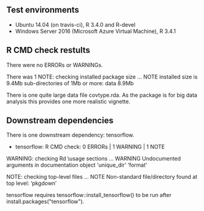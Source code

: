 ## Test environments
* Ubuntu 14.04 (on travis-ci), R 3.4.0 and R-devel
* Windows Server 2016 (Microsoft Azure Virtual Machine), R 3.4.1


## R CMD check restults
There were no ERRORs or WARNINGs.

There was 1 NOTE:
checking installed package size ... NOTE
  installed size is  9.4Mb
    sub-directories of 1Mb or more:
        data   8.9Mb

There is one quite large data file covtype.rda. As the package is for big data analysis this provides one more realistic vignette.


## Downstream dependencies
There is one downstream dependency: tensorflow.

* tensorflow: R CMD check: 0 ERRORs | 1 WARNING | 1 NOTE

WARNING:
checking Rd \usage sections ... WARNING
Undocumented arguments in documentation object 'unique_dir'
  ‘format’

NOTE:
checking top-level files ... NOTE
Non-standard file/directory found at top level:
  ‘pkgdown’

tensorflow requires tensorflow::install_tensorflow() to be run after install.packages("tensorflow").
